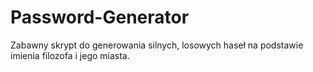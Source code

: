 # Password-Generator
Zabawny skrypt do generowania silnych, losowych haseł na podstawie imienia filozofa i jego miasta.
